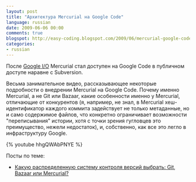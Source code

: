 ```yaml
---
layout: post
title: "Архитектура Mercurial на Google Code"
language: russian
date: 2009-06-06 00:00
comments: true
blogspot: http://easy-coding.blogspot.com/2009/06/mercurial-google-code.html
categories:
- russian
---
```

После [Google I/O][] Mercurial стал доступен на Google Code в публичном доступе наравне с Subversion.

[Google I/O]: http://code.google.com/events/io/

Весьма занимательное видео, рассказывающее некоторые подробности о внедрении Mercurial на Google Code. Почему именно Mercurial, а не Git или Bazaar, какие особенности именно у Mercurial, отличающие от конкурентов (я, например, не знал, в Mercurial хеш-идентификатор каждого коммита задействует не только метаданные, но и само содержимое файлов, что конкретно ограничивает возможности "переписывания" истории, хотя с точки зрения гугловцев это преимущество, нежели недостаток), и, собственно, как все это легло в инфраструктуру Google.

{% youtube hhgQWAbPNYE %}

Посты по теме:

* [Какую распределенную систему контроля версий выбрать: Git, Bazaar или Mercurial?][]

[Какую распределенную систему контроля версий выбрать: Git, Bazaar или Mercurial?]: /blog/russian/2009/05/21/what-version-control-to-choose/
